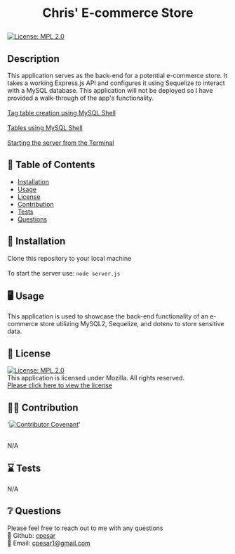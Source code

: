 # <p align="center"> Chris' E-commerce Store </p>
  
  [![License: MPL 2.0](https://img.shields.io/badge/License-MPL%202.0-brightgreen.svg)](https://opensource.org/licenses/MPL-2.0) 
  <br />

  ## Description
  This application serves as the back-end for a potential e-commerce store. It takes a working Express.js API and configures it using Sequelize to interact with a MySQL database. This application will not be deployed so I have provided a walk-through of the app's functionality.
  <br />
  <br />
  [Tag table creation using MySQL Shell](https://www.youtube.com/watch?v=0pD19aGeOxU)
  <br />
  <br />
  [Tables using MySQL Shell](https://www.youtube.com/watch?v=54qtMK_VpKI)
  <br />
  <br />
  [Starting the server from the Terminal](https://www.youtube.com/watch?v=eDZoeqJkpmg)
  
  
  

  ## :open_book: Table of Contents
  * [Installation](#installation)
  * [Usage](#usage)
  * [License](#license)
  * [Contribution](#contribution)
  * [Tests](#tests)
  * [Questions](#questions)

  

  ## :wrench: Installation
  <a name="installation">Clone this repository to your local machine</a>
  <br />
  <br />
  To start the server use: `node server.js` 


  ## :desktop_computer: Usage
  <a name="usage">This application is used to showcase the back-end functionality of an e-commerce store utilizing MySQL2, Sequelize, and dotenv to store sensitive data. </a>
  <br />
  
  

  ## :scroll: License 
  <a name="license">[![License: MPL 2.0](https://img.shields.io/badge/License-MPL%202.0-brightgreen.svg)](https://opensource.org/licenses/MPL-2.0)</a>
  <br />This application is licensed under Mozilla. All rights reserved.<br />[Please click here to view the license](https://www.mozilla.org/en-US/MPL/2.0/FAQ/)


  ## :weight_lifting_man: Contribution
  '[![Contributor Covenant](https://img.shields.io/badge/Contributor%20Covenant-2.0-4baaaa.svg)](code_of_conduct.md)'

  <br /><a name="contribution">N/A</a>
  

  ## :hourglass: Tests
  <a name="tests">N/A</a>
  

  ## :grey_question: Questions
  Please feel free to reach out to me with any questions<br />
  :wave: Github: <a name = "questions">[cpesar](https://github.com/cpesar)</a>
  <br />
  :postbox: Email: <a name = "questions">cpesar1@gmail.com</a>
  

  

